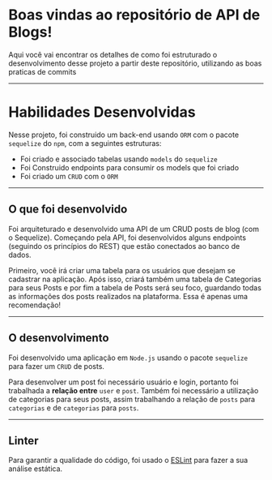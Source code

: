 # Boas vindas ao repositório de API de Blogs!

Aqui você vai encontrar os detalhes de como foi estruturado o desenvolvimento desse projeto a partir deste repositório, utilizando as boas praticas de commits

---

# Habilidades Desenvolvidas

Nesse projeto, foi construido um back-end usando `ORM` com o pacote `sequelize` do `npm`, com a seguintes estruturas:

- Foi criado e associado tabelas usando `models` do `sequelize`
- Foi Construido endpoints para consumir os models que foi criado
- Foi criado um `CRUD` com o `ORM`

---

## O que foi desenvolvido

Foi arquiteturado e desenvolvido uma API de um CRUD posts de blog (com o Sequelize). Começando pela API, foi desenvolvidos alguns endpoints (seguindo os princípios do REST) que estão conectados ao banco de dados.

Primeiro, você irá criar uma tabela para os usuários que desejam se cadastrar na aplicação. Após isso, criará também uma tabela de Categorias para seus Posts e por fim a tabela de Posts será seu foco, guardando todas as informações dos posts realizados na plataforma. Essa é apenas uma recomendação!

---

## O desenvolvimento

Foi desenvolvido uma aplicação em `Node.js` usando o pacote `sequelize` para fazer um `CRUD` de posts.

Para desenvolver um post foi necessário usuário e login, portanto foi trabalhada a **relação entre** `user` e `post`. Também foi necessário a utilização de categorias para seus posts, assim trabalhando a relação de `posts` para `categorias` e de `categorias` para `posts`.

---

## Linter

Para garantir a qualidade do código, foi usado o [ESLint](https://eslint.org/) para fazer a sua análise estática.
